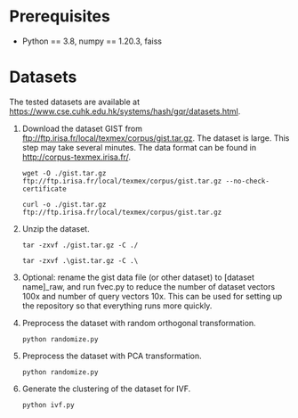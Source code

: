 # Prerequisites

- Python == 3.8, numpy == 1.20.3, faiss

# Datasets

The tested datasets are available at https://www.cse.cuhk.edu.hk/systems/hash/gqr/datasets.html.

1. Download the dataset GIST from ftp://ftp.irisa.fr/local/texmex/corpus/gist.tar.gz. The dataset is large. This step may take several minutes. The data format can be found in http://corpus-texmex.irisa.fr/.

   ```shell
   wget -O ./gist.tar.gz ftp://ftp.irisa.fr/local/texmex/corpus/gist.tar.gz --no-check-certificate
   ```

   ```windows powershell
   curl -o ./gist.tar.gz ftp://ftp.irisa.fr/local/texmex/corpus/gist.tar.gz
   ```

2. Unzip the dataset.

   ```shell
   tar -zxvf ./gist.tar.gz -C ./
   ```

   ```windows powershell
   tar -zxvf .\gist.tar.gz -C .\
   ```

3. Optional: rename the gist data file (or other dataset) to [dataset name]\_raw,
   and run fvec.py to reduce the number of dataset vectors 100x and number
   of query vectors 10x. This can be used for setting up the repository
   so that everything runs more quickly.

4. Preprocess the dataset with random orthogonal transformation.

   ```shell
   python randomize.py
   ```

5. Preprocess the dataset with PCA transformation.

   ```shell
   python randomize.py
   ```

6. Generate the clustering of the dataset for IVF.

   ```shell
   python ivf.py
   ```
